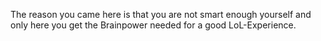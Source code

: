 The reason you came here is that you are not smart enough yourself and only here you get the Brainpower needed for a good LoL-Experience.
